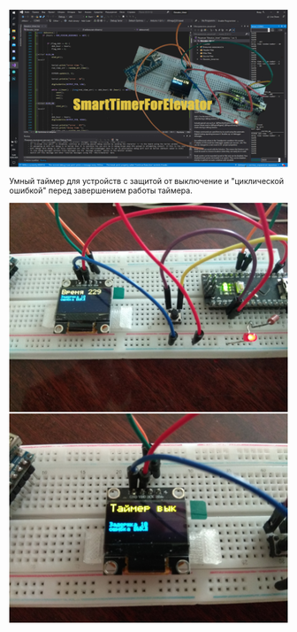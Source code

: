 ![alt text](photo/logo.jpg "")

Умный таймер для устройств с защитой от выключение и "циклической ошибкой" перед завершением работы таймера.

![alt text](photo/1.jpg "")
![alt text](photo/2.jpg "")
